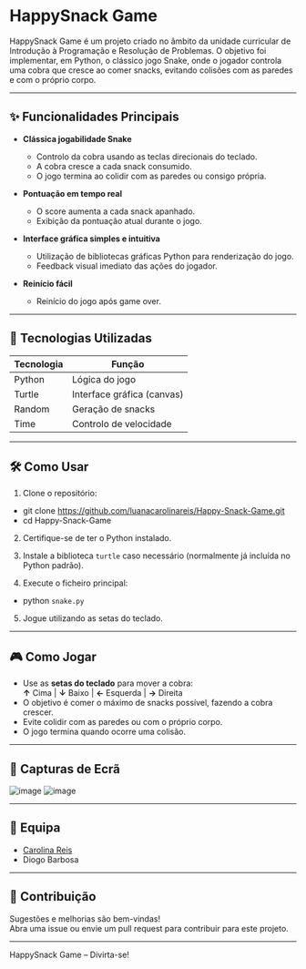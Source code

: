 # HappySnack Game  

HappySnack Game é um projeto criado no âmbito da unidade curricular de Introdução à Programação e Resolução de Problemas. O objetivo foi implementar, em Python, o clássico jogo Snake, onde o jogador controla uma cobra que cresce ao comer snacks, evitando colisões com as paredes e com o próprio corpo.

---

## ✨ Funcionalidades Principais

- **Clássica jogabilidade Snake**
  - Controlo da cobra usando as teclas direcionais do teclado.
  - A cobra cresce a cada snack consumido.
  - O jogo termina ao colidir com as paredes ou consigo própria.

- **Pontuação em tempo real**
  - O score aumenta a cada snack apanhado.
  - Exibição da pontuação atual durante o jogo.

- **Interface gráfica simples e intuitiva**
  - Utilização de bibliotecas gráficas Python para renderização do jogo.
  - Feedback visual imediato das ações do jogador.

- **Reinício fácil**
  - Reinício do jogo após game over.

---

## 🚀 Tecnologias Utilizadas

| Tecnologia | Função                    |
|------------|--------------------------|
| Python     | Lógica do jogo           |
| Turtle     | Interface gráfica (canvas)|
| Random     | Geração de snacks        |
| Time       | Controlo de velocidade   |

---

## 🛠️ Como Usar

1. Clone o repositório:
- git clone https://github.com/luanacarolinareis/Happy-Snack-Game.git
- cd Happy-Snack-Game

2. Certifique-se de ter o Python instalado.
   
3. Instale a biblioteca `turtle` caso necessário (normalmente já incluída no Python padrão).
   
4. Execute o ficheiro principal:
- python `snake.py`

5. Jogue utilizando as setas do teclado.

---

## 🎮 Como Jogar

- Use as **setas do teclado** para mover a cobra:  
**↑** Cima | **↓** Baixo | **←** Esquerda | **→** Direita
- O objetivo é comer o máximo de snacks possível, fazendo a cobra crescer.
- Evite colidir com as paredes ou com o próprio corpo.
- O jogo termina quando ocorre uma colisão.
  
---

## 📸 Capturas de Ecrã

![image](https://github.com/user-attachments/assets/74b36956-a408-4bfc-9c08-2c2be95f6d0b)
![image](https://github.com/user-attachments/assets/b3c23193-8405-4e0b-b8cd-91719ff8c26d)

---

## 👥 Equipa

- [Carolina Reis](https://github.com/luanacarolinareis)
- Diogo Barbosa

---

## 📢 Contribuição

Sugestões e melhorias são bem-vindas!  
Abra uma issue ou envie um pull request para contribuir para este projeto.

---

HappySnack Game – Divirta-se!

